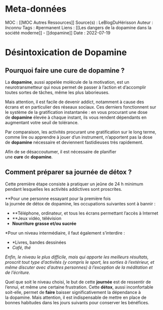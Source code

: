 # Meta-données

MOC : [[MOC Autres Ressources]]
Source(s) : LeBlogDuHérisson
Auteur : *Inconnu*
Tags : #permanent
Liens : [[Les dangers de la dopamine dans la société moderne]] - [[dopamine]]
Date : 2022-07-19

# Désintoxication de Dopamine

## Pourquoi faire une cure de dopamine ?

La **dopamine**, aussi appelée molécule de la motivation, est un neurotransmetteur qui nous permet de passer à l’action et d’accomplir toutes sortes de tâches, même les plus laborieuses.

Mais attention, il est facile de devenir addict, notamment à cause des écrans et en particulier des réseaux sociaux. Ces derniers fonctionnent sur le système de la gratification instantanée : en vous procurant une dose de **dopamine** élevée à chaque instant, ils vous rendent dépendants en augmentant votre seuil de tolérance.

Par comparaison, les activités procurant une gratification sur le long terme, comme lire ou apprendre à jouer d’un instrument, n’apportent pas la dose de **dopamine** nécessaire et deviennent fastidieuses très rapidement.

Afin de se désaccoutumer, il est nécessaire de planifier une **cure** de **dopamine**.

## Comment préparer sa journée de détox ?

Cette première étape consiste à pratiquer un jeûne de 24 h minimum pendant lesquelles les activités addictives sont proscrites.

**Pour une personne essayant pour la première fois la journée de détox de dopamine, les occupations suivantes sont à bannir :

-   **Téléphone, ordinateur, et tous les écrans permettant l’accès à Internet
-   **Jeux vidéo, télévision
-   **Nourriture grasse et/ou sucrée**

*Pour un niveau intermédiaire, il faut également s’interdire :

-   *Livres, bandes dessinées
-   *Café, thé*

*Enfin, le niveau le plus difficile, mais qui apporte les meilleurs résultats, proscrit tout type d’activités (y compris le sport, les sorties à l’extérieur, et même discuter avec d’autres personnes) à l’exception de la méditation et de l’écriture.*

Quel que soit le niveau choisi, le but de cette **journée** est de ressentir de l’ennui, et même une certaine frustration. Cette **détox**, aussi inconfortable soit-elle, permet de **faire** baisser significativement la dépendance à la dopamine. Mais attention, il est indispensable de mettre en place de bonnes habitudes dans les jours suivants pour conserver les bénéfices.